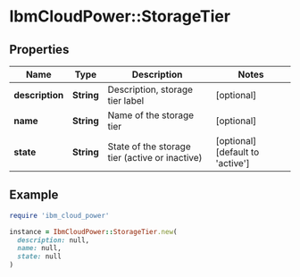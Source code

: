 # IbmCloudPower::StorageTier

## Properties

| Name | Type | Description | Notes |
| ---- | ---- | ----------- | ----- |
| **description** | **String** | Description, storage tier label | [optional] |
| **name** | **String** | Name of the storage tier | [optional] |
| **state** | **String** | State of the storage tier (active or inactive) | [optional][default to &#39;active&#39;] |

## Example

```ruby
require 'ibm_cloud_power'

instance = IbmCloudPower::StorageTier.new(
  description: null,
  name: null,
  state: null
)
```


